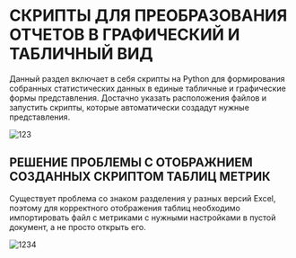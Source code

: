 # СКРИПТЫ ДЛЯ ПРЕОБРАЗОВАНИЯ ОТЧЕТОВ В ГРАФИЧЕСКИЙ И ТАБЛИЧНЫЙ ВИД
Данный раздел включает в себя скрипты на Python для формирования собранных статистических данных в единые табличные и графические формы представления. Достачно указать расположения файлов и запустить скрипты, которые автоматически создадут нужные представления.  

![123](https://github.com/Rozenroze/DATASET_RISCV/assets/131447538/90bc8154-cf9f-4907-aa7b-11afe1a49b03)
## РЕШЕНИЕ ПРОБЛЕМЫ С ОТОБРАЖНИЕМ СОЗДАННЫХ СКРИПТОМ ТАБЛИЦ МЕТРИК
Существует проблема со знаком разделения у разных версий Excel, поэтому для корректного отображения таблиц необходимо импортировать файл с метриками с нужными настройками в пустой документ, а не просто открыть его.  

![1234](https://github.com/Rozenroze/DATASET_RISCV/assets/131447538/4476bf0f-c739-457c-91e9-d5666c02ad4a)
